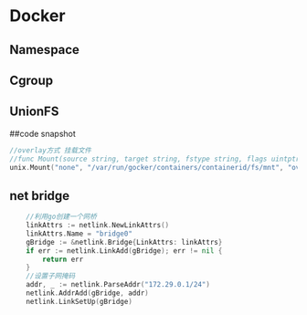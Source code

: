 # Docker

## Namespace



## Cgroup





## UnionFS



##code snapshot

```go
//overlay方式 挂载文件 
//func Mount(source string, target string, fstype string, flags uintptr, data string) (err error)
unix.Mount("none", "/var/run/gocker/containers/containerid/fs/mnt", "overlay", 0, "lowerdir=/var/lib/gocker/images,upperdir=,workdir=")

```



## net bridge

```go
	//利用go创建一个网桥
	linkAttrs := netlink.NewLinkAttrs()
	linkAttrs.Name = "bridge0"
	gBridge := &netlink.Bridge{LinkAttrs: linkAttrs}
	if err := netlink.LinkAdd(gBridge); err != nil {
		return err
	}
	//设置子网掩码
	addr, _ := netlink.ParseAddr("172.29.0.1/24") 
	netlink.AddrAdd(gBridge, addr)
	netlink.LinkSetUp(gBridge)
```

